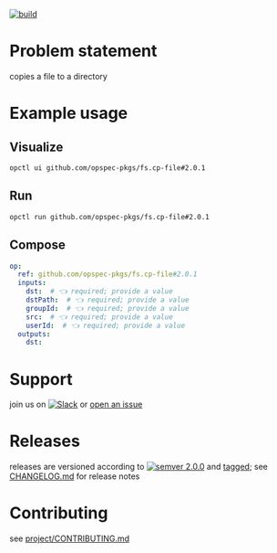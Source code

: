 [![build](https://github.com/opspec-pkgs/fs.cp-file/actions/workflows/build.yml/badge.svg)](https://github.com/opspec-pkgs/fs.cp-file/actions/workflows/build.yml)


# Problem statement

copies a file to a directory

# Example usage

## Visualize

```shell
opctl ui github.com/opspec-pkgs/fs.cp-file#2.0.1
```

## Run

```
opctl run github.com/opspec-pkgs/fs.cp-file#2.0.1
```

## Compose

```yaml
op:
  ref: github.com/opspec-pkgs/fs.cp-file#2.0.1
  inputs:
    dst:  # 👈 required; provide a value
    dstPath:  # 👈 required; provide a value
    groupId:  # 👈 required; provide a value
    src:  # 👈 required; provide a value
    userId:  # 👈 required; provide a value
  outputs:
    dst:
```

# Support

join us on
[![Slack](https://img.shields.io/badge/slack-opctl-E01563.svg)](https://join.slack.com/t/opctl/shared_invite/zt-51zodvjn-Ul_UXfkhqYLWZPQTvNPp5w)
or
[open an issue](https://github.com/opspec-pkgs/fs.cp-file/issues)

# Releases

releases are versioned according to
[![semver 2.0.0](https://img.shields.io/badge/semver-2.0.0-brightgreen.svg)](http://semver.org/spec/v2.0.0.html)
and [tagged](https://git-scm.com/book/en/v2/Git-Basics-Tagging); see
[CHANGELOG.md](CHANGELOG.md) for release notes

# Contributing

see
[project/CONTRIBUTING.md](https://github.com/opspec-pkgs/project/blob/main/CONTRIBUTING.md)

